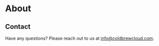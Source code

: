 # About

## Contact

Have any questions? Please reach out to us at [info@coldbrewcloud.com](mailto:info@coldbrewcloud.com).
